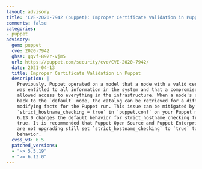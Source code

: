 ```yaml
---
layout: advisory
title: 'CVE-2020-7942 (puppet): Improper Certificate Validation in Puppet'
comments: false
categories:
- puppet
advisory:
  gem: puppet
  cve: 2020-7942
  ghsa: gqvf-892r-vjm5
  url: https://puppet.com/security/cve/CVE-2020-7942/
  date: 2021-04-13
  title: Improper Certificate Validation in Puppet
  description: |
    Previously, Puppet operated on a model that a node with a valid certificate
    was entitled to all information in the system and that a compromised certificate
    allowed access to everything in the infrastructure. When a node's catalog falls
    back to the `default` node, the catalog can be retrieved for a different node by
    modifying facts for the Puppet run. This issue can be mitigated by setting
    `strict_hostname_checking = true` in `puppet.conf` on your Puppet master. Puppet
    6.13.0 changes the default behavior for strict_hostname_checking from false to
    true. It is recommended that Puppet Open Source and Puppet Enterprise users that
    are not upgrading still set `strict_hostname_checking` to `true` to ensure secure
    behavior.
  cvss_v3: 6.5
  patched_versions:
  - "~> 5.5.19"
  - ">= 6.13.0"
---
```

